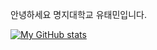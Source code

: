 안녕하세요
명지대학교
유태민입니다.

[![My GitHub stats](https://github-readme-stats.vercel.app/api?username=dlwodRns)](https://github.com/dlwodRns/github-readme-stats)
